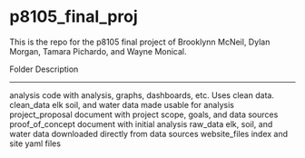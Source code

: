 # p8105_final_proj

This is the repo for the p8105 final project of Brooklynn McNeil, Dylan Morgan, Tamara Pichardo, and Wayne Monical.


Folder            Description
----------------- --------
analysis          code with analysis, graphs, dashboards, etc. Uses clean data.
clean_data        elk soil, and water data made usable for analysis
project_proposal  document with project scope, goals, and data sources
proof_of_concept  document with initial analysis
raw_data          elk, soil, and water data downloaded directly from data sources
website_files     index and site yaml files



